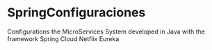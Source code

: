 # SpringConfiguraciones

Configurations the MicroServices System developed in Java with the framework Spring Cloud Netflix Eureka
